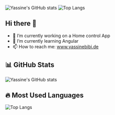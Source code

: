 ![Yassine's GitHub stats](https://github-readme-stats.vercel.app/api?username=yassinebibi&show_icons=true&theme=radical)
![Top Langs](https://github-readme-stats.vercel.app/api/top-langs/?username=yassinebibi&layout=compact&theme=radical)

## Hi there 👋

- 🔭 I’m currently working on a Home control App
- 🌱 I’m currently learning Angular
-  📫 How to reach me: www.yassinebibi.de
   
## 📊 GitHub Stats
![Yassine's GitHub stats](https://github-readme-stats.vercel.app/api?username=YassineBibi02&show_icons=true&theme=default)


## 🔥 Most Used Languages
![Top Langs](https://github-readme-stats.vercel.app/api/top-langs/?username=YassineBibi02&layout=compact)


<!--
**YassineBibi02/YassineBibi02** is a ✨ _special_ ✨ repository because its `README.md` (this file) appears on your GitHub profile.

Here are some ideas to get you started:

- 🔭 I’m currently working on ...
- 🌱 I’m currently learning ...
- 👯 I’m looking to collaborate on ...
- 🤔 I’m looking for help with ...
- 💬 Ask me about ...
- 📫 How to reach me: ...
- 😄 Pronouns: ...
- ⚡ Fun fact: ...
-->
